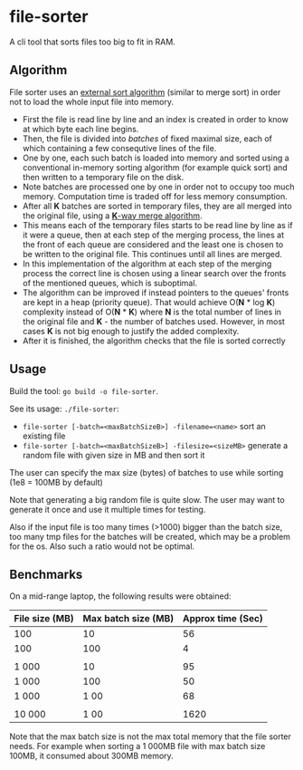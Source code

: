 # file-sorter

A cli tool that sorts files too big to fit in RAM.

## Algorithm

File sorter uses an [external sort  algorithm](https://en.wikipedia.org/wiki/External_sorting) (similar to merge sort) in order not to load the whole input file into memory.

* First the file is read line by line and an index is created in order to know at which byte each line begins.
* Then, the file is divided into _batches_ of fixed maximal size, each of which containing a few consequtive lines of the file.
* One by one, each such batch is loaded into memory and sorted using a conventional in-memory sorting algorithm (for example quick sort) and then written to a temporary file on the disk.
* Note batches are processed one by one in order not to occupy too much memory. Computation time is traded off for less memory consumption.
* After all __K__ batches are sorted in temporary files, they are all merged into the original file, using a [__K__-way merge algorithm](https://en.wikipedia.org/wiki/K-way_merge_algorithm).
* This means each of the temporary files starts to be read line by line as if it were a queue, then at each step of the merging process, the lines at the front of each queue are considered and the least one is chosen to be written to the original file. This continues until all lines are merged.
* In this implementation of the algorithm at each step of the merging process the correct line is chosen using a linear search over the fronts of the mentioned queues, which is suboptimal.
* The algorithm can be improved if instead pointers to the queues' fronts are kept in a heap (priority queue). That would achieve O(__N__ * log __K__) complexity instead of O(__N__ * __K__) where __N__ is the total number of lines in the original file and __K__ - the number of batches used. However, in most cases __K__ is not big enough to justify the added complexity.
* After it is finished, the algorithm checks that the file is sorted correctly

## Usage

Build the tool: `go build -o file-sorter`.

See its usage: `./file-sorter`:
* `file-sorter [-batch=<maxBatchSizeB>] -filename=<name>` sort an existing file
* `file-sorter [-batch=<maxBatchSizeB>] -filesize=<sizeMB>` generate a random file with given size in MB and then sort it

The user can specify the max size (bytes) of batches to use while sorting (1e8 = 100MB by default)

Note that generating a big random file is quite slow. The user may want to generate it once and use it multiple times for testing.

Also if the input file is too many times (>1000) bigger than the batch size,
too many tmp files for the batches will be created, which may be a problem for the os.
Also such a ratio would not be optimal.

## Benchmarks

On a mid-range laptop, the following results were obtained:

| File size (MB) | Max batch size (MB) | Approx time (Sec) |
|----------------|---------------------|-------------------|
| 100            | 10                  | 56                |
| 100            | 100                 | 4                 |
|                |                     |                   |
| 1 000          | 10                  | 95                |
| 1 000          | 100                 | 50                |
| 1 000          | 1 00                | 68                |
|                |                     |                   |
| 10 000         | 1 00                | 1620              |

Note that the max batch size is not the max total memory that the file sorter needs.
For example when sorting a 1 000MB file with max batch size  100MB, it consumed about 300MB memory.
